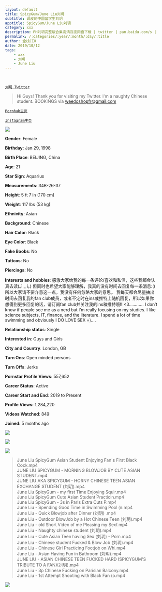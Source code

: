 ```yaml
---
layout: default
title: SpicyGum/June Liu刘玥
subtitle: 调皮的中国留学生刘玥
apptitle: SpicyGum/June Liu刘玥
category: xxx
description: PH刘玥完整版合集高清百度网盘下载 | twitter | pan.baidu.com/s | Pornhub June Liu原版种子BT下载 | P站 | 2019 美国留学生刘玥
permalink: /:categories/:year/:month/:day/:title
author: 全栈CEO
date: 2019/10/12
tags:
    - xxx
    - 刘玥
    - June Liu
---
```

<br>

[`刘玥 Twitter`](https://twitter.com/SpicygumL)

> Hi Guys!   Thank you for visiting my Twitter.  I'm a naughty Chinese student.   BOOKINGS via weedoshopfr@gmail.com

[`Pornhub主页`](https://www.pornhub.com/pornstar/june-liu)

[`Instagram主页`](https://www.instagram.com/juneliusp/)

![]({{site.cdn}}/img/art/juneliuph.jpg)

**Gender**: Female

**Birthday**: Jan 29, 1998

**Birth Place**: BEIJING, China

**Age**: 21

**Star Sign**: Aquarius

**Measurements**: 34B-26-37

**Height**: 5 ft 7 in (170 cm)

**Weight**: 117 lbs (53 kg)

**Ethnicity**: Asian

**Background**: Chinese

**Hair Color**: Black

**Eye Color**: Black

**Fake Boobs**: No

**Tattoos**: No

**Piercings**: No

**Interests and hobbies**: 感激大家给我的每一条评论/喜欢和私信，这些我都会认真去读(｡ì _ í｡) 但同时也希望大家能够理解，我真的没有时间去回复每一条消息:(( 所以大家请不要介意这一点，我没有任何忽略大家的意思。 我每天都会尽量抽出时间去回复我的fan club成员，或者不定时在ins或推特上随机回复，所以如果你想得到更多回复的话，请订阅fan club并关注我的ins和推特哦!! <3............ I don’t know if people see me as a nerd but I’m really focusing on my studies. I like science subjects, IT, finance, and the literature. I spend a lot of time swimming and obviously I DO LOVE SEX =)….

**Relationship status**: Single

**Interested in**: Guys and Girls

**City and Country**: London, GB

**Turn Ons**: Open minded persons

**Turn Offs**: Jerks

**Pornstar Profile Views**: 557,652

**Career Status**: Active

**Career Start and End**: 2019 to	Present

**Profile Views**: 1,284,220

**Videos Watched**: 849

**Joined**: 5 months ago

![]({{site.cdn}}/img/art/juneliu1.jpg)

![]({{site.cdn}}/img/art/juneliu2.jpg)

![]({{site.cdn}}/img/art/juneliu3.jpg)

> June Liu SpicyGum Asian Student Enjoying Fan's First Black Cock.mp4   
JUNE LIU SPICYGUM - MORNING BLOWJOB BY CUTE ASIAN STUDENT.mp4   
JUNE LIU AKA SPICYGUM - HORNY CHINESE TEEN  ASIAN EXCHANGE STUDENT (刘玥).mp4   
June Liu  SpicyGum - my first Time Enjoying Squir.mp4   
June Liu  SpicyGum  Cute Asian Student Practicin.mp4   
June Liu  SpicyGum - 3s in Paris  Extra Cuts  P.mp4   
June Liu - Spending Good Time in Swimming Pool (n.mp4   
June Liu - Quick Blowjob after Dinner (刘玥) .mp4   
June Liu - Outdoor BlowJob by a Hot Chinese Teen (刘玥).mp4   
June Liu - old Short Video of me Pleasing my Sexf.mp4   
June Liu - Naughty chinese student (刘玥).mp4   
June Liu - Cute Asian Teen having Sex (刘玥) - Porn.mp4   
June Liu - Chinese student  Fucked & Blow Job (刘玥).mp4   
June Liu - Chinese Girl Practicing Footjob on Whi.mp4   
June Liu - Asian Having Fun in Bathroom (刘玥).mp4   
JUNE LIU - ASIAN CHINESE TEEN FUCKED HARD (SPICYGUM'S TRIBUTE TO A FAN)(刘玥).mp4   
June Liu - 3p Chinese Fucking on Parisian Balcony.mp4   
June Liu - 1st Attempt Shooting with Black Fan (o.mp4   

![]({{site.cdn}}/img/art/juneliu4.jpg)
